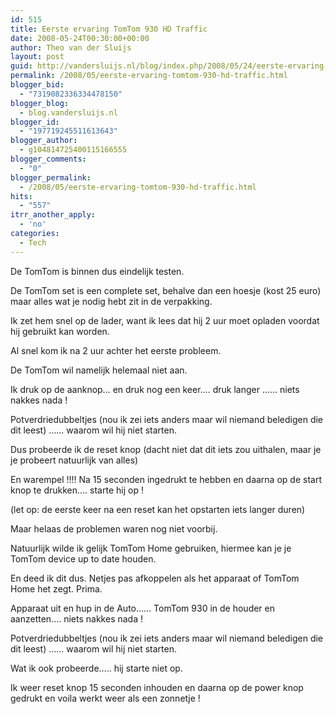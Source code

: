 ```yaml
---
id: 515
title: Eerste ervaring TomTom 930 HD Traffic
date: 2008-05-24T00:30:00+00:00
author: Theo van der Sluijs
layout: post
guid: http://vandersluijs.nl/blog/index.php/2008/05/24/eerste-ervaring-tomtom-930-hd-traffic/
permalink: /2008/05/eerste-ervaring-tomtom-930-hd-traffic.html
blogger_bid:
  - "7319082336334478150"
blogger_blog:
  - blog.vandersluijs.nl
blogger_id:
  - "197719245511613643"
blogger_author:
  - g104814725400115166555
blogger_comments:
  - "0"
blogger_permalink:
  - /2008/05/eerste-ervaring-tomtom-930-hd-traffic.html
hits:
  - "557"
itrr_another_apply:
  - 'no'
categories:
  - Tech
---
```

De TomTom is binnen dus eindelijk testen.

De TomTom set is een complete set, behalve dan een hoesje (kost 25 euro) maar alles wat je nodig hebt zit in de verpakking.

Ik zet hem snel op de lader, want ik lees dat hij 2 uur moet opladen voordat hij gebruikt kan worden.

Al snel kom ik na 2 uur achter het eerste probleem. 

De TomTom wil namelijk helemaal niet aan.

Ik druk op de aanknop… en druk nog een keer…. druk langer …… niets nakkes nada !

Potverdriedubbeltjes (nou ik zei iets anders maar wil niemand beledigen die dit leest) …… waarom wil hij niet starten.

Dus probeerde ik de reset knop (dacht niet dat dit iets zou uithalen, maar je je probeert natuurlijk van alles)

En warempel !!!! Na 15 seconden ingedrukt te hebben en daarna op de start knop te drukken…. starte hij op !

(let op: de eerste keer na een reset kan het opstarten iets langer duren)

Maar helaas de problemen waren nog niet voorbij. 

Natuurlijk wilde ik gelijk TomTom Home gebruiken, hiermee kan je je TomTom device up to date houden.

En deed ik dit dus. Netjes pas afkoppelen als het apparaat of TomTom Home het zegt. Prima.

Apparaat uit en hup in de Auto…… TomTom 930 in de houder en aanzetten…. niets nakkes nada !

Potverdriedubbeltjes (nou ik zei iets anders maar wil niemand beledigen die dit leest) …… waarom wil hij niet starten.

Wat ik ook probeerde….. hij starte niet op. 

Ik weer reset knop 15 seconden inhouden en daarna op de power knop gedrukt en voila werkt weer als een zonnetje !